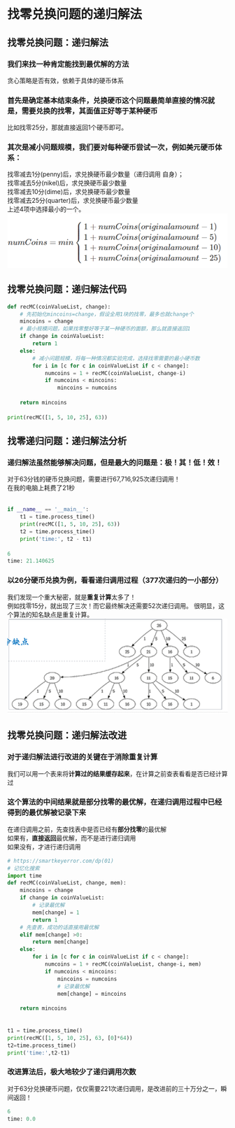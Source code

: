 # 找零兑换问题的递归解法
## 找零兑换问题：递归解法
### 我们来找一种肯定能找到最优解的方法
贪心策略是否有效，依赖于具体的硬币体系
### 首先是确定基本结束条件，兑换硬币这个问题最简单直接的情况就是，需要兑换的找零，其面值正好等于某种硬币
比如找零25分，那就直接返回1个硬币即可。
### 其次是减小问题规模，我们要对每种硬币尝试一次，例如美元硬币体系：
找零减去1分(penny)后，求兑换硬币最少数量（递归调用
自身）；  
找零减去5分(nikel)后，求兑换硬币最少数量  
找零减去10分(dime)后，求兑换硬币最少数量  
找零减去25分(quarter)后，求兑换硬币最少数量  
上述4项中选择最小的一个。  
![img.png](img.png)
## 找零兑换问题：递归解法代码
```python
def recMC(coinValueList, change):
    # 先初始化mincoins=change，假设全用1块的找零，最多也就change个
    mincoins = change
    # 最小规模问题，如果找零整好等于某一种硬币的面额，那么就直接返回1
    if change in coinValueList:
        return 1
    else:
        # 减小问题规模，将每一种情况都实验完成，选择找零需要的最小硬币数
        for i in [c for c in coinValueList if c < change]:
            numcoins = 1 + recMC(coinValueList, change-i)
            if numcoins < mincoins:
                mincoins = numcoins

    return mincoins

print(recMC([1, 5, 10, 25], 63))
```
## 找零递归问题：递归解法分析
### 递归解法虽然能够解决问题，但是最大的问题是：极！其！低！效！
对于63分钱的硬币兑换问题，需要进行67,716,925次递归调用！  
在我的电脑上耗费了21秒
```python

if __name__ == '__main__':
    t1 = time.process_time()
    print(recMC([1, 5, 10, 25], 63))
    t2 = time.process_time()
    print('time:', t2 - t1)

6
time: 21.140625

```
### 以26分硬币兑换为例，看看递归调用过程（377次递归的一小部分）
我们发现一个重大秘密，就是**重复计算**太多了！  
例如找零15分，就出现了三次！而它最终解决还需要52次递归调用。
很明显，这个算法的知名缺点是重复计算。
![img_1.png](img_1.png)
## 找零兑换问题：递归解法改进
### 对于递归解法进行改进的关键在于消除重复计算
我们可以用一个表来将**计算过的结果缓存起来**，在计算之前查表看看是否已经计算过
### 这个算法的中间结果就是部分找零的最优解，在递归调用过程中已经得到的最优解被记录下来
在递归调用之前，先查找表中是否已经有**部分找零**的最优解  
如果有，**直接返回**最优解，而不是进行递归调用  
如果没有，才进行递归调用
```python
# https://smartkeyerror.com/dp(01)
# 记忆化搜索
import time
def recMC(coinValueList, change, mem):
    mincoins = change
    if change in coinValueList:
        # 记录最优解
        mem[change] = 1
        return 1
    # 先查表，成功的话直接用最优解
    elif mem[change] >0:
        return mem[change]
    else:
        for i in [c for c in coinValueList if c < change]:
            numcoins = 1 + recMC(coinValueList, change-i, mem)
            if numcoins < mincoins:
                mincoins = numcoins
                # 记录最优解
                mem[change] = mincoins

    return mincoins


t1 = time.process_time()
print(recMC([1, 5, 10, 25], 63, [0]*64))
t2=time.process_time()
print('time:',t2-t1)

```
### 改进算法后，极大地较少了递归调用次数
对于63分兑换硬币问题，仅仅需要221次递归调用，是改进前的三十万分之一，瞬间返回！
```python
6
time: 0.0
```